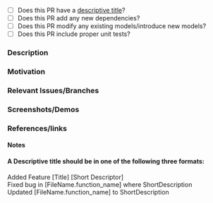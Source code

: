 - [ ] Does this PR have a [descriptive title](#note)?  
- [ ] Does this PR add any new dependencies? 
- [ ] Does this PR modify any existing models/introduce new models?
- [ ] Does this PR include proper unit tests?

### Description
<!--- What does this implement/fix? -->
  
### Motivation
<!--- Why is this change required? What problem does it solve? -->
<!--- If it fixes an open issue, please link to the issue here. -->
  
### Relevant Issues/Branches
  
### Screenshots/Demos
  
### References/links
  
#### Notes  
#### A Descriptive title should be in one of the following three formats:  
Added Feature [Title] [Short Descriptor]  
Fixed bug in [FileName.function_name] where ShortDescription  
Updated [FileName.function_name] to ShortDescription  
